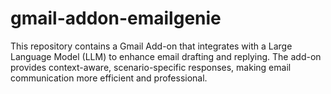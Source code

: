 # gmail-addon-emailgenie
This repository contains a Gmail Add-on that integrates with a Large Language Model (LLM) to enhance email drafting and replying. The add-on provides context-aware, scenario-specific responses, making email communication more efficient and professional.
